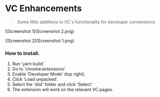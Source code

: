 # VC Enhancements

>Some little additions to VC's functionality for developer convenience
 
![Screenshot 1](Screenshot 2.png)

![Screenshot 2](Screenshot 1.png)
 
### How to install.

1. Run 'yarn build'.
2. Go to 'chrome:extensions'.
3. Enable 'Developer Mode' (top right).
4. Click 'Load unpacked'.
5. Select the 'dist' folder and click 'Select'.
6. The extension will work on the relevant VC pages.

